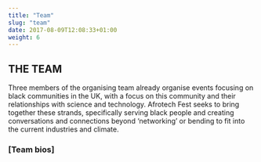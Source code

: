 ```yaml
---
title: "Team"
slug: "team"
date: 2017-08-09T12:08:33+01:00
weight: 6
---
```


## THE TEAM

Three members of the organising team already organise events focusing on black communities in the UK, with a focus on this community and their relationships with science and technology. Afrotech Fest seeks to bring together these strands, specifically serving black people and creating conversations and connections beyond ‘networking’ or bending to fit into the current industries and climate.

<h3>[Team bios]</h3>
